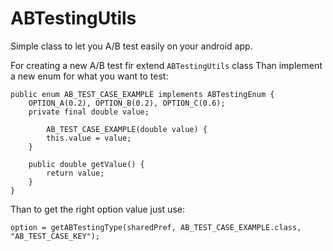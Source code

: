 # ABTestingUtils

Simple class to let you A/B test easily on your android app.

For creating a new A/B test fir extend `ABTestingUtils` class
Than implement a new enum for what you want to test:

	public enum AB_TEST_CASE_EXAMPLE implements ABTestingEnum {
		OPTION_A(0.2), OPTION_B(0.2), OPTION_C(0.6);
		private final double value;
		
        	AB_TEST_CASE_EXAMPLE(double value) {
			this.value = value;
		}
		
		public double getValue() {
			return value;
		}
	}

Than to get the right option value just use:

	option = getABTestingType(sharedPref, AB_TEST_CASE_EXAMPLE.class, "AB_TEST_CASE_KEY");
